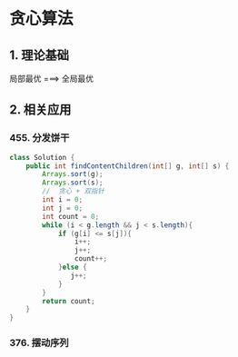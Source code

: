 # 贪心算法

## 1. 理论基础

局部最优 ===> 全局最优

## 2. 相关应用

### 455. 分发饼干

```java
class Solution {
    public int findContentChildren(int[] g, int[] s) {
        Arrays.sort(g);
        Arrays.sort(s);
        //	贪心 + 双指针
        int i = 0;
        int j = 0;
        int count = 0;
        while (i < g.length && j < s.length){
            if (g[i] <= s[j]){
                i++;
                j++;
                count++;
            }else {
               j++;
            }
        }
        return count;
    }
}
```

### 376. 摆动序列

